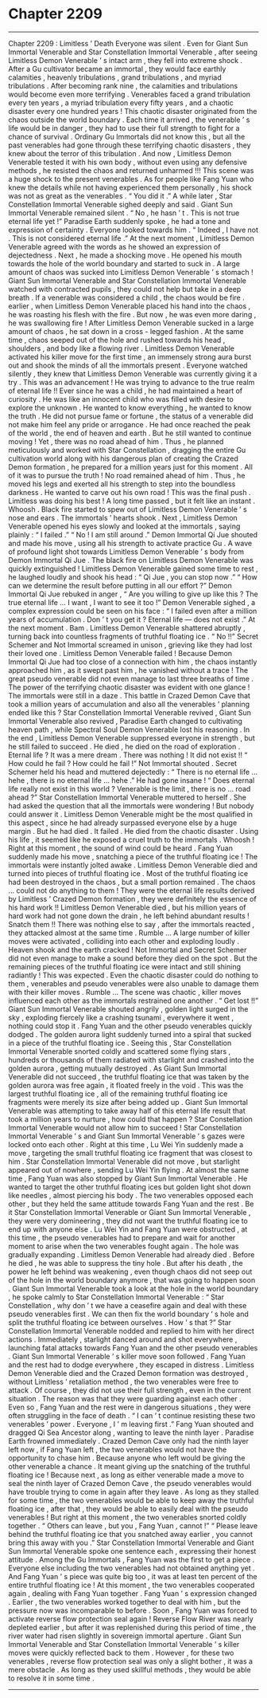 
# Chapter 2209


---

Chapter 2209 : Limitless ’ Death
Everyone was silent .
Even for Giant Sun Immortal Venerable and Star Constellation Immortal Venerable , after seeing Limitless Demon Venerable ’ s intact arm , they fell into extreme shock .
After a Gu cultivator became an immortal , they would face earthly calamities , heavenly tribulations , grand tribulations , and myriad tribulations . After becoming rank nine , the calamities and tribulations would become even more terrifying .
Venerables faced a grand tribulation every ten years , a myriad tribulation every fifty years , and a chaotic disaster every one hundred years !
This chaotic disaster originated from the chaos outside the world boundary .
Each time it arrived , the venerable ’ s life would be in danger , they had to use their full strength to fight for a chance of survival .
Ordinary Gu Immortals did not know this , but all the past venerables had gone through these terrifying chaotic disasters , they knew about the terror of this tribulation .
And now , Limitless Demon Venerable tested it with his own body , without even using any defensive methods , he resisted the chaos and returned unharmed !!!
This scene was a huge shock to the present venerables .
As for people like Fang Yuan who knew the details while not having experienced them personally , his shock was not as great as the venerables .
“ You did it .” A while later , Star Constellation Immortal Venerable sighed deeply and said .
Giant Sun Immortal Venerable remained silent .
“ No , he hasn ’ t . This is not true eternal life yet !” Paradise Earth suddenly spoke , he had a tone and expression of certainty .
Everyone looked towards him .
“ Indeed , I have not . This is not considered eternal life .” At the next moment , Limitless Demon Venerable agreed with the words as he showed an expression of dejectedness .
Next , he made a shocking move .
He opened his mouth towards the hole of the world boundary and started to suck in .
A large amount of chaos was sucked into Limitless Demon Venerable ’ s stomach !
Giant Sun Immortal Venerable and Star Constellation Immortal Venerable watched with contracted pupils , they could not help but take in a deep breath .
If a venerable was considered a child , the chaos would be fire . earlier , when Limitless Demon Venerable placed his hand into the chaos , he was roasting his flesh with the fire . But now , he was even more daring , he was swallowing fire !
After Limitless Demon Venerable sucked in a large amount of chaos , he sat down in a cross - legged fashion .
At the same time , chaos seeped out of the hole and rushed towards his head , shoulders , and body like a flowing river .
Limitless Demon Venerable activated his killer move for the first time , an immensely strong aura burst out and shook the minds of all the immortals present .
Everyone watched silently , they knew that Limitless Demon Venerable was currently giving it a try .
This was an advancement !
He was trying to advance to the true realm of eternal life !!
Ever since he was a child , he had maintained a heart of curiosity .
He was like an innocent child who was filled with desire to explore the unknown .
He wanted to know everything , he wanted to know the truth .
He did not pursue fame or fortune , the status of a venerable did not make him feel any pride or arrogance .
He had once reached the peak of the world , the end of heaven and earth .
But he still wanted to continue moving !
Yet , there was no road ahead of him .
Thus , he planned meticulously and worked with Star Constellation , dragging the entire Gu cultivation world along with his dangerous plan of creating the Crazed Demon formation , he prepared for a million years just for this moment .
All of it was to pursue the truth !
No road remained ahead of him .
Thus , he moved his legs and exerted all his strength to step into the boundless darkness .
He wanted to carve out his own road !
This was the final push .
Limitless was doing his best !
A long time passed , but it felt like an instant .
Whoosh .
Black fire started to spew out of Limitless Demon Venerable ’ s nose and ears .
The immortals ’ hearts shook .
Next , Limitless Demon Venerable opened his eyes slowly and looked at the immortals , saying plainly : “ I failed .”
“ No ! I am still around .” Demon Immortal Qi Jue shouted and made his move , using all his strength to activate practice Gu .
A wave of profound light shot towards Limitless Demon Venerable ’ s body from Demon Immortal Qi Jue .
The black fire on Limitless Demon Venerable was quickly extinguished !
Limitless Demon Venerable gained some time to rest , he laughed loudly and shook his head : “ Qi Jue , you can stop now .”
“ How can we determine the result before putting in all our effort ?” Demon Immortal Qi Jue rebuked in anger , “ Are you willing to give up like this ? The true eternal life … I want , I want to see it too !”
Demon Venerable sighed , a complex expression could be seen on his face : “ I failed even after a million years of accumulation . Don ’ t you get it ? Eternal life — does not exist .”
At the next moment .
Bam .
Limitless Demon Venerable shattered abruptly , turning back into countless fragments of truthful floating ice .
“ No !!” Secret Schemer and Not Immortal screamed in unison , grieving like they had lost their loved one .
Limitless Demon Venerable failed !
Because Demon Immortal Qi Jue had too close of a connection with him , the chaos instantly approached him , as it swept past him , he vanished without a trace !
The great pseudo venerable did not even manage to last three breaths of time .
The power of the terrifying chaotic disaster was evident with one glance !
The immortals were still in a daze .
This battle in Crazed Demon Cave that took a million years of accumulation and also all the venerables ’ planning ended like this ?
Star Constellation Immortal Venerable revived , Giant Sun Immortal Venerable also revived , Paradise Earth changed to cultivating heaven path , while Spectral Soul Demon Venerable lost his reasoning . In the end , Limitless Demon Venerable suppressed everyone in strength , but he still failed to succeed .
He died , he died on the road of exploration .
Eternal life ?
It was a mere dream .
There was nothing !
It did not exist !!
“ How could he fail ? How could he fail !” Not Immortal shouted .
Secret Schemer held his head and muttered dejectedly : “ There is no eternal life … hehe , there is no eternal life … hehe .”
He had gone insane !
“ Does eternal life really not exist in this world ? Venerable is the limit , there is no … road ahead ?” Star Constellation Immortal Venerable muttered to herself .
She had asked the question that all the immortals were wondering !
But nobody could answer it .
Limitless Demon Venerable might be the most qualified in this aspect , since he had already surpassed everyone else by a huge margin .
But he had died .
It failed .
He died from the chaotic disaster .
Using his life , it seemed like he exposed a cruel truth to the immortals .
Whoosh !
Right at this moment , the sound of wind could be heard .
Fang Yuan suddenly made his move , snatching a piece of the truthful floating ice !
The immortals were instantly jolted awake .
Limitless Demon Venerable died and turned into pieces of truthful floating ice .
Most of the truthful floating ice had been destroyed in the chaos , but a small portion remained .
The chaos … could not do anything to them !
They were the eternal life results derived by Limitless ’ Crazed Demon formation , they were definitely the essence of his hard work !!
Limitless Demon Venerable died , but his million years of hard work had not gone down the drain , he left behind abundant results !
Snatch them !!
There was nothing else to say , after the immortals reacted , they attacked almost at the same time .
Rumble …
A large number of killer moves were activated , colliding into each other and exploding loudly .
Heaven shook and the earth cracked !
Not Immortal and Secret Schemer did not even manage to make a sound before they died on the spot .
But the remaining pieces of the truthful floating ice were intact and still shining radiantly !
This was expected .
Even the chaotic disaster could do nothing to them , venerables and pseudo venerables were also unable to damage them with their killer moves .
Rumble …
The scene was chaotic , killer moves influenced each other as the immortals restrained one another .
“ Get lost !!”
Giant Sun Immortal Venerable shouted angrily , golden light surged in the sky , exploding fiercely like a crashing tsunami , everywhere it went , nothing could stop it .
Fang Yuan and the other pseudo venerables quickly dodged .
The golden aurora light suddenly turned into a spiral that sucked in a piece of the truthful floating ice .
Seeing this , Star Constellation Immortal Venerable snorted coldly and scattered some flying stars , hundreds or thousands of them radiated with starlight and crashed into the golden aurora , getting mutually destroyed .
As Giant Sun Immortal Venerable did not succeed , the truthful floating ice that was taken by the golden aurora was free again , it floated freely in the void .
This was the largest truthful floating ice , all of the remaining truthful floating ice fragments were merely its size after being added up . Giant Sun Immortal Venerable was attempting to take away half of this eternal life result that took a million years to nurture , how could that happen ? Star Constellation Immortal Venerable would not allow him to succeed !
Star Constellation Immortal Venerable ’ s and Giant Sun Immortal Venerable ’ s gazes were locked onto each other .
Right at this time , Lu Wei Yin suddenly made a move , targeting the small truthful floating ice fragment that was closest to him .
Star Constellation Immortal Venerable did not move , but starlight appeared out of nowhere , sending Lu Wei Yin flying .
At almost the same time , Fang Yuan was also stopped by Giant Sun Immortal Venerable .
He wanted to target the other truthful floating ices but golden light shot down like needles , almost piercing his body .
The two venerables opposed each other , but they held the same attitude towards Fang Yuan and the rest .
Be it Star Constellation Immortal Venerable or Giant Sun Immortal Venerable , they were very domineering , they did not want the truthful floating ice to end up with anyone else .
Lu Wei Yin and Fang Yuan were obstructed , at this time , the pseudo venerables had to prepare and wait for another moment to arise when the two venerables fought again .
The hole was gradually expanding .
Limitless Demon Venerable had already died . Before he died , he was able to suppress the tiny hole .
But after his death , the power he left behind was weakening , even though chaos did not seep out of the hole in the world boundary anymore , that was going to happen soon .
Giant Sun Immortal Venerable took a look at the hole in the world boundary , he spoke calmly to Star Constellation Immortal Venerable : “ Star Constellation , why don ’ t we have a ceasefire again and deal with these pseudo venerables first . We can then fix the world boundary ’ s hole and split the truthful floating ice between ourselves . How ’ s that ?”
Star Constellation Immortal Venerable nodded and replied to him with her direct actions .
Immediately , starlight danced around and shot everywhere , launching fatal attacks towards Fang Yuan and the other pseudo venerables .
Giant Sun Immortal Venerable ’ s killer move soon followed .
Fang Yuan and the rest had to dodge everywhere , they escaped in distress .
Limitless Demon Venerable died and the Crazed Demon formation was destroyed , without Limitless ’ retaliation method , the two venerables were free to attack .
Of course , they did not use their full strength , even in the current situation . The reason was that they were guarding against each other .
Even so , Fang Yuan and the rest were in dangerous situations , they were often struggling in the face of death .
“ I can ’ t continue resisting these two venerables ’ power . Everyone , I ’ m leaving first .” Fang Yuan shouted and dragged Qi Sea Ancestor along , wanting to leave the ninth layer .
Paradise Earth frowned immediately .
Crazed Demon Cave only had the ninth layer left now , if Fang Yuan left , the two venerables would not have the opportunity to chase him .
Because anyone who left would be giving the other venerable a chance .
It meant giving up the snatching of the truthful floating ice !
Because next , as long as either venerable made a move to seal the ninth layer of Crazed Demon Cave , the pseudo venerables would have trouble trying to come in again after they leave .
As long as they stalled for some time , the two venerables would be able to keep away the truthful floating ice , after that , they would be able to easily deal with the pseudo venerables !
But right at this moment , the two venerables snorted coldly together .
“ Others can leave , but you , Fang Yuan , cannot !”
“ Please leave behind the truthful floating ice that you snatched away earlier , you cannot bring this away with you .”
Star Constellation Immortal Venerable and Giant Sun Immortal Venerable spoke one sentence each , expressing their honest attitude .
Among the Gu Immortals , Fang Yuan was the first to get a piece . Everyone else including the two venerables had not obtained anything yet .
And Fang Yuan ’ s piece was quite big too , it was at least ten percent of the entire truthful floating ice !
At this moment , the two venerables cooperated again , dealing with Fang Yuan together .
Fang Yuan ’ s expression changed .
Earlier , the two venerables worked together to deal with him , but the pressure now was incomparable to before .
Soon , Fang Yuan was forced to activate reverse flow protection seal again !
Reverse Flow River was nearly depleted earlier , but after it was replenished during this period of time , the river water had risen slightly in sovereign immortal aperture .
Giant Sun Immortal Venerable and Star Constellation Immortal Venerable ’ s killer moves were quickly reflected back to them .
However , for these two venerables , reverse flow protection seal was only a slight bother , it was a mere obstacle .
As long as they used skillful methods , they would be able to resolve it in some time .

---


